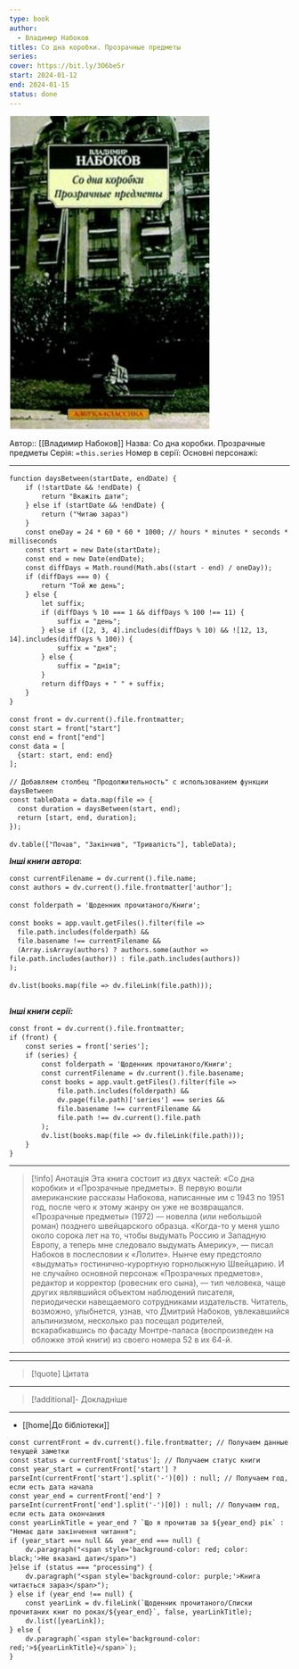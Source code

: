 ```yaml
---
type: book
author:
  - Владимир Набоков
titles: Со дна коробки. Прозрачные предметы
series:
cover: https://bit.ly/3O6beSr
start: 2024-01-12
end: 2024-01-15
status: done
---
```

![cover|150](media/cover!150-347.jpg)

Автор:: [[Владимир Набоков]]
Назва: Со дна коробки. Прозрачные предметы
Серія:  `=this.series`
Номер в серії:
Основні персонажі:

---
```dataviewjs
function daysBetween(startDate, endDate) {
	if (!startDate && !endDate) { 
		return "Вкажіть дати"; 
	} else if (startDate && !endDate) {
		return ("Читаю зараз")
	}
	const oneDay = 24 * 60 * 60 * 1000; // hours * minutes * seconds * milliseconds
	const start = new Date(startDate);
	const end = new Date(endDate);
	const diffDays = Math.round(Math.abs((start - end) / oneDay));
	if (diffDays === 0) {
		return "Той же день";   
	} else {
		let suffix;     
	    if (diffDays % 10 === 1 && diffDays % 100 !== 11) {
		    suffix = "день";     
	    } else if ([2, 3, 4].includes(diffDays % 10) && ![12, 13, 14].includes(diffDays % 100)) {
			suffix = "дня";     
		} else {       
			suffix = "днів";     
		}          
		return diffDays + " " + suffix;   
	} 
}  

const front = dv.current().file.frontmatter;
const start = front["start"]
const end = front["end"]
const data = [
  {start: start, end: end}
];

// Добавляем столбец "Продолжительность" с использованием функции daysBetween
const tableData = data.map(file => {
  const duration = daysBetween(start, end);
  return [start, end, duration];
});

dv.table(["Почав", "Закінчив", "Тривалість"], tableData);
```

***Інші книги автора***:
```dataviewjs
const currentFilename = dv.current().file.name;
const authors = dv.current().file.frontmatter['author'];

const folderpath = 'Щоденник прочитаного/Книги';

const books = app.vault.getFiles().filter(file =>
  file.path.includes(folderpath) &&
  file.basename !== currentFilename &&
  (Array.isArray(authors) ? authors.some(author => file.path.includes(author)) : file.path.includes(authors))
);

dv.list(books.map(file => dv.fileLink(file.path)));


```
***Інші книги серії:***
```dataviewjs
const front = dv.current().file.frontmatter;
if (front) {
	const series = front['series'];
	if (series) {
		const folderpath = 'Щоденник прочитаного/Книги';
		const currentFilename = dv.current().file.basename;
		const books = app.vault.getFiles().filter(file =>  
			file.path.includes(folderpath) && 
			dv.page(file.path)['series'] === series && 
			file.basename !== currentFilename &&
			file.path !== dv.current().file.path 
		);
		dv.list(books.map(file => dv.fileLink(file.path)));
	}
}

```

---
>[!info] Анотація
>Эта книга состоит из двух частей: «Со дна коробки» и «Прозрачные предметы». В первую вошли американские рассказы Набокова, написанные им с 1943 по 1951 год, после чего к этому жанру он уже не возвращался.
>«Прозрачные предметы» (1972) — новелла (или небольшой роман) позднего швейцарского образца. «Когда-то у меня ушло около сорока лет на то, чтобы выдумать Россию и Западную Европу, а теперь мне следовало выдумать Америку», — писал Набоков в послесловии к «Лолите».
>Нынче ему предстояло «выдумать» гостинично-курортную горнолыжную Швейцарию. И не случайно основной персонаж «Прозрачных предметов», редактор и корректор (ровесник его сына), — тип человека, чаще других являвшийся объектом наблюдений писателя, периодически навещаемого сотрудниками издательств.
>Читатель, возможно, улыбнется, узнав, что Дмитрий Набоков, увлекавшийся альпинизмом, несколько раз посещал родителей, вскарабкавшись по фасаду Монтре-паласа (воспроизведен на обложке этой книги) из своего номера 52 в их 64-й.
___

****
>[!quote] Цитата

****
>[!additional]- Докладніше

****

- [[home|До бібліотеки]]

```dataviewjs
const currentFront = dv.current().file.frontmatter; // Получаем данные текущей заметки 
const status = currentFront['status']; // Получаем статус книги 
const year_start = currentFront['start'] ? parseInt(currentFront['start'].split('-')[0]) : null; // Получаем год, если есть дата начала 
const year_end = currentFront['end'] ? parseInt(currentFront['end'].split('-')[0]) : null; // Получаем год, если есть дата окончания 
const yearLinkTitle = year_end ? `Що я прочитав за ${year_end} рік` : "Немає дати закінчення читання"; 
if (year_start === null &&  year_end === null) {
	dv.paragraph("<span style='background-color: red; color: black;'>Не вказані дати</span>")
}else if (status === "processing") { 
	dv.paragraph("<span style='background-color: purple;'>Книга читається зараз</span>");
} else if (year_end !== null) { 
	const yearLink = dv.fileLink(`Щоденник прочитаного/Списки прочитаних книг по роках/${year_end}`, false, yearLinkTitle); 
	dv.list([yearLink]); 
} else { 
	dv.paragraph(`<span style='background-color: red;'>${yearLinkTitle}</span>`);
}
```
